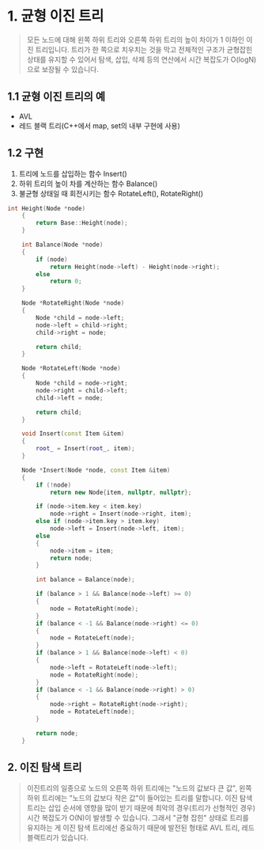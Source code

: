 # 1. 균형 이진 트리
> 모든 노드에 대해 왼쪽 하위 트리와 오른쪽 하위 트리의 높이 차이가 1 이하인 이진 트리입니다. 트리가 한 쪽으로 치우치는 것을 막고 전체적인 구조가 균형잡힌 상태를 유지할 수 있어서 탐색, 삽입, 삭제 등의 연산에서 시간 복잡도가 O(logN)으로 보장될 수 있습니다.
   
## 1.1 균형 이진 트리의 예   
- AVL
- 레드 블랙 트리(C++에서 map, set의 내부 구현에 사용)

## 1.2 구현
1. 트리에 노드를 삽입하는 함수 Insert()
2. 하위 트리의 높이 차를 계산하는 함수 Balance()
3. 불균형 상태일 때 회전시키는 함수 RotateLeft(), RotateRight()

```c++
int Height(Node *node)
    {
        return Base::Height(node);
    }

    int Balance(Node *node)
    {
        if (node)
            return Height(node->left) - Height(node->right);
        else
            return 0;
    }

    Node *RotateRight(Node *node)
    {
        Node *child = node->left;
        node->left = child->right;
        child->right = node;

        return child;
    }

    Node *RotateLeft(Node *node)
    {
        Node *child = node->right;
        node->right = child->left;
        child->left = node;

        return child;
    }

    void Insert(const Item &item)
    {
        root_ = Insert(root_, item);
    }

    Node *Insert(Node *node, const Item &item)
    {
        if (!node)
            return new Node{item, nullptr, nullptr};

        if (node->item.key < item.key)
            node->right = Insert(node->right, item);
        else if (node->item.key > item.key)
            node->left = Insert(node->left, item);
        else
        {
            node->item = item;
            return node;
        }

        int balance = Balance(node);

        if (balance > 1 && Balance(node->left) >= 0)
        {
            node = RotateRight(node);
        }
        if (balance < -1 && Balance(node->right) <= 0)
        {
            node = RotateLeft(node);
        }
        if (balance > 1 && Balance(node->left) < 0)
        {
            node->left = RotateLeft(node->left);
            node = RotateRight(node);
        }
        if (balance < -1 && Balance(node->right) > 0)
        {
            node->right = RotateRight(node->right);
            node = RotateLeft(node);
        }

        return node;
    }
```

## 2. 이진 탐색 트리
> 이진트리의 일종으로 노드의 오른쪽 하위 트리에는 "노드의 값보다 큰 값", 왼쪽 하위 트리에는 "노드의 값보다 작은 값"이 들어있는 트리를 말합니다. 이진 탐색 트리는 삽입 순서에 영향을 많이 받기 때문에 최악의 경우(트리가 선형적인 경우) 시간 복잡도가 O(N)이 발생할 수 있습니다. 그래서 "균형 잡힌" 상태로 트리를 유지하는 게 이진 탐색 트리에선 중요하기 때문에 발전된 형태로 AVL 트리, 레드블랙트리가 있습니다.